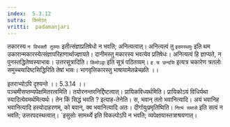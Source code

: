 ```yaml
---
index:  5.3.12
sutra:  किमोऽत्
vritti:  padamanjari
---
```


 तकारस्य `न विभक्तौ तुस्माः` इतीत्संज्ञाप्रतिषेधो न भवति; अनित्यत्वात्। अनित्यत्वं तु `इदमस्थमुः` इति थम उकारान्मकारस्येत्संज्ञापरिहाणार्थाज्ज्ञायते। दानीमस्तु मकारस्य भवत्येव प्रतिषेधः। अनित्यत्वं हि ज्ञाप्यते, न पुनस्तद्धितेष्वस्याभावः।
उत्तरसूत्रादिति। `किमोऽद्वा` इति सूत्रं पठितव्यम्। `ह च छन्दसि` इत्यत्र चकारेण त्रतलोः समुच्चयादिष्टसिद्धिरिति तेषां भावः। भागवृत्तिकारस्तु भाषायामेतन्नेच्छति ।।

इतराभ्योऽपि दृश्यन्ते ।। 5.3.14 ।।   
पञ्चमीसप्तम्यपेक्षमितरत्वमिति। तयोरनन्तरनिर्द्दिष्टत्वात्। प्रायिकविध्यर्थमिति। प्रायिकोऽयं विधिर्यथा स्यादित्येवमर्थमित्यर्थः। तेन किं सिद्धं भवति ? इत्याह-तेनेति। स, भवान् ततो भवानित्यादि। अयं भवानिह भवानित्यादि हस्योदाहरणम्, को बवान्, क्व भवानित्यादि अतः। दीर्गायुःप्रमृतिष्विति। `नित्यं समासे` इति सत्वं न भवति; उत्तरपदस्थत्वात्। `इसुसोः सामर्थ्ये इति विकल्पोऽपि न भवति; व्यपेक्षायास्तत्राश्रयणात्।

